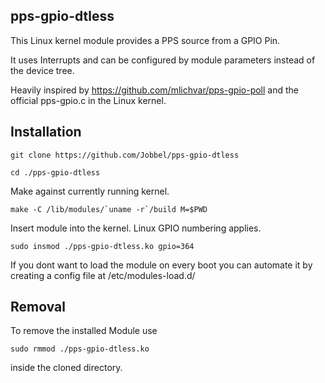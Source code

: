 ## pps-gpio-dtless
This Linux kernel module provides a PPS source from a GPIO Pin.

It uses Interrupts and can be configured by module parameters instead of the device tree.

Heavily inspired by https://github.com/mlichvar/pps-gpio-poll and the official pps-gpio.c in the Linux kernel.
## Installation

```
git clone https://github.com/Jobbel/pps-gpio-dtless
```
```
cd ./pps-gpio-dtless
```
Make against currently running kernel.
```
make -C /lib/modules/`uname -r`/build M=$PWD
```
Insert module into the kernel. Linux GPIO numbering applies.
```
sudo insmod ./pps-gpio-dtless.ko gpio=364
```
If you dont want to load the module on every boot you can automate it by creating a config file at /etc/modules-load.d/
## Removal
To remove the installed Module use
```
sudo rmmod ./pps-gpio-dtless.ko
```
inside the cloned directory.
